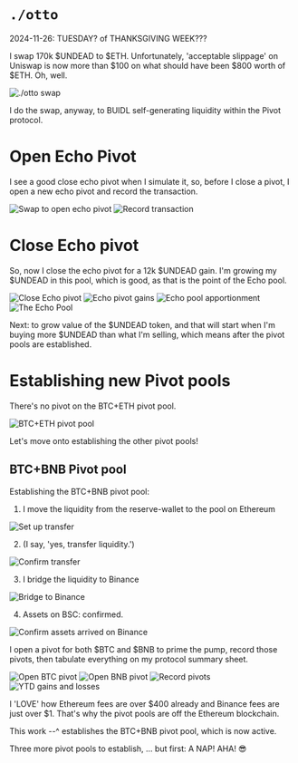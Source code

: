 # `./otto`

2024-11-26: TUESDAY? of THANKSGIVING WEEK???

I swap 170k $UNDEAD to $ETH. Unfortunately, 'acceptable slippage' on Uniswap is now more than $100 on what should have been $800 worth of $ETH. Oh, well.

![`./otto` swap](imgs/01-otto.png)

I do the swap, anyway, to BUIDL self-generating liquidity within the Pivot protocol.

# Open Echo Pivot

I see a good close echo pivot when I simulate it, so, before I close a pivot, I open a new echo pivot and record the transaction.

![Swap to open echo pivot](imgs/02a-open-echo-pivot.png)
![Record transaction](imgs/02b-record.png)

# Close Echo pivot

So, now I close the echo pivot for a 12k $UNDEAD gain. I'm growing my $UNDEAD in this pool, which is good, as that is the point of the Echo pool. 

![Close Echo pivot](imgs/03a-close-echo-pivot.png)
![Echo pivot gains](imgs/03b-echo-pivot-gains.png)
![Echo pool apportionment](imgs/03c-echo-apportionment.png)
![The Echo Pool](imgs/03d-echo-pool.png)

Next: to grow value of the $UNDEAD token, and that will start when I'm buying more $UNDEAD than what I'm selling, which means after the pivot pools are established.

# Establishing new Pivot pools

There's no pivot on the BTC+ETH pivot pool. 

![BTC+ETH pivot pool](imgs/04-btc-eth-pivot.png)

Let's move onto establishing the other pivot pools!

## BTC+BNB Pivot pool

Establishing the BTC+BNB pivot pool:

1. I move the liquidity from the reserve-wallet to the pool on Ethereum

![Set up transfer](imgs/05a-xfer-to-pool.png)

2. (I say, 'yes, transfer liquidity.')

![Confirm transfer](imgs/05b-confirm.png)

3. I bridge the liquidity to Binance

![Bridge to Binance](imgs/05c-bridge-to-bsc.png)

4. Assets on BSC: confirmed. 

![Confirm assets arrived on Binance](imgs/05d-assets-arrived.png)

I open a pivot for both $BTC and $BNB to prime the pump, record those pivots, then tabulate everything on my protocol summary sheet.

![Open BTC pivot](imgs/07a-open-btc-pivot.png)
![Open BNB pivot](imgs/07b-open-bnb-pivot.png)
![Record pivots](imgs/07c-record.png)
![YTD gains and losses](imgs/07d-summary.png)

I 'LOVE' how Ethereum fees are over $400 already and Binance fees are just over $1. That's why the pivot pools are off the Ethereum blockchain.

This work --^ establishes the BTC+BNB pivot pool, which is now active.

Three more pivot pools to establish, ... but first: A NAP! AHA! 😎
